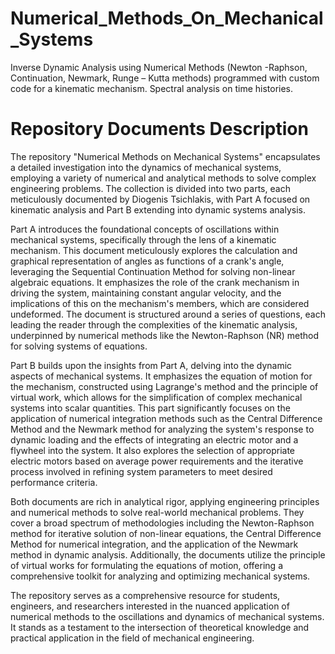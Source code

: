 # Numerical_Methods_On_Mechanical_Systems
Inverse Dynamic Analysis using Numerical Methods (Newton -Raphson, Continuation, Newmark, Runge – Kutta methods) programmed with custom code for a kinematic mechanism. Spectral analysis on time histories.
# Repository Documents Description
The repository "Numerical Methods on Mechanical Systems" encapsulates a detailed investigation into the dynamics of mechanical systems, employing a variety of numerical and analytical methods to solve complex engineering problems. The collection is divided into two parts, each meticulously documented by Diogenis Tsichlakis, with Part A focused on kinematic analysis and Part B extending into dynamic systems analysis.

Part A introduces the foundational concepts of oscillations within mechanical systems, specifically through the lens of a kinematic mechanism. This document meticulously explores the calculation and graphical representation of angles as functions of a crank's angle, leveraging the Sequential Continuation Method for solving non-linear algebraic equations. It emphasizes the role of the crank mechanism in driving the system, maintaining constant angular velocity, and the implications of this on the mechanism's members, which are considered undeformed. The document is structured around a series of questions, each leading the reader through the complexities of the kinematic analysis, underpinned by numerical methods like the Newton-Raphson (NR) method for solving systems of equations.

Part B builds upon the insights from Part A, delving into the dynamic aspects of mechanical systems. It emphasizes the equation of motion for the mechanism, constructed using Lagrange's method and the principle of virtual work, which allows for the simplification of complex mechanical systems into scalar quantities. This part significantly focuses on the application of numerical integration methods such as the Central Difference Method and the Newmark method for analyzing the system's response to dynamic loading and the effects of integrating an electric motor and a flywheel into the system. It also explores the selection of appropriate electric motors based on average power requirements and the iterative process involved in refining system parameters to meet desired performance criteria.

Both documents are rich in analytical rigor, applying engineering principles and numerical methods to solve real-world mechanical problems. They cover a broad spectrum of methodologies including the Newton-Raphson method for iterative solution of non-linear equations, the Central Difference Method for numerical integration, and the application of the Newmark method in dynamic analysis. Additionally, the documents utilize the principle of virtual works for formulating the equations of motion, offering a comprehensive toolkit for analyzing and optimizing mechanical systems.

The repository serves as a comprehensive resource for students, engineers, and researchers interested in the nuanced application of numerical methods to the oscillations and dynamics of mechanical systems. It stands as a testament to the intersection of theoretical knowledge and practical application in the field of mechanical engineering.
